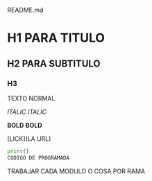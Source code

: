 README.md

# H1 PARA TITULO
## H2 PARA SUBTITULO
### H3

TEXTO NORMAL

*ITALIC*
_ITALIC_


**BOLD**
__BOLD__

[LICK](LA URL)


```python
print()
CODIGO DE PROGRAMADA
```



TRABAJAR CADA MODULO O COSA POR RAMA